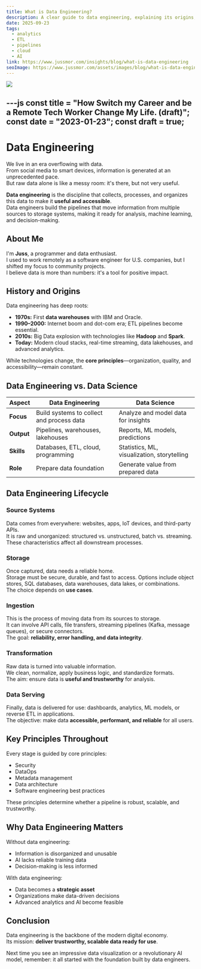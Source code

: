 ```yaml
---
title: What is Data Engineering?
description: A clear guide to data engineering, explaining its origins, purpose, and how it powers modern data-driven organizations.
date: 2025-09-23
tags:
  - analytics
  - ETL
  - pipelines
  - cloud
  - AI
link: https://www.jussmor.com/insights/blog/what-is-data-engineering
seoImage: https://www.jussmor.com/assets/images/blog/what-is-data-engineering-cover.png
---
```


![](https://photos.jussmor.com/insights/blog/Data%20ING/What%20is%20Data%20Eng.png)


---js
const title = "How Switch my Career and be a Remote Tech Worker Change My Life. (draft)";
const date = "2023-01-23";
const draft = true;
---


# Data Engineering

We live in an era overflowing with data.  
From social media to smart devices, information is generated at an unprecedented pace.  
But raw data alone is like a messy room: it's there, but not very useful.  

**Data engineering** is the discipline that collects, processes, and organizes this data to make it **useful and accessible**.  
Data engineers build the pipelines that move information from multiple sources to storage systems, making it ready for analysis, machine learning, and decision-making.


## About Me

I'm **Juss**, a programmer and data enthusiast.  
I used to work remotely as a software engineer for U.S. companies, but I shifted my focus to community projects.  
I believe data is more than numbers: it's a tool for positive impact.


## History and Origins

Data engineering has deep roots:  

- **1970s:** First **data warehouses** with IBM and Oracle.  
- **1990–2000:** Internet boom and dot-com era; ETL pipelines become essential.  
- **2010s:** Big Data explosion with technologies like **Hadoop** and **Spark**.  
- **Today:** Modern cloud stacks, real-time streaming, data lakehouses, and advanced analytics.  

While technologies change, the **core principles**—organization, quality, and accessibility—remain constant.


## Data Engineering vs. Data Science

| Aspect          | Data Engineering                             | Data Science                          |
|-----------------|---------------------------------------------|---------------------------------------|
| **Focus**       | Build systems to collect and process data   | Analyze and model data for insights   |
| **Output**      | Pipelines, warehouses, lakehouses           | Reports, ML models, predictions       |
| **Skills**      | Databases, ETL, cloud, programming         | Statistics, ML, visualization, storytelling |
| **Role**        | Prepare data foundation                     | Generate value from prepared data     |

## Data Engineering Lifecycle

### Source Systems

Data comes from everywhere: websites, apps, IoT devices, and third-party APIs.  
It is raw and unorganized: structured vs. unstructured, batch vs. streaming.  
These characteristics affect all downstream processes.

### Storage

Once captured, data needs a reliable home.  
Storage must be secure, durable, and fast to access. Options include object stores, SQL databases, data warehouses, data lakes, or combinations.  
The choice depends on **use cases**.

### Ingestion

This is the process of moving data from its sources to storage.  
It can involve API calls, file transfers, streaming pipelines (Kafka, message queues), or secure connectors.  
The goal: **reliability, error handling, and data integrity**.

### Transformation

Raw data is turned into valuable information.  
We clean, normalize, apply business logic, and standardize formats.  
The aim: ensure data is **useful and trustworthy** for analysis.

### Data Serving

Finally, data is delivered for use: dashboards, analytics, ML models, or reverse ETL in applications.  
The objective: make data **accessible, performant, and reliable** for all users.


## Key Principles Throughout

Every stage is guided by core principles:  
- Security  
- DataOps  
- Metadata management  
- Data architecture  
- Software engineering best practices  

These principles determine whether a pipeline is robust, scalable, and trustworthy.


## Why Data Engineering Matters

Without data engineering:  
- Information is disorganized and unusable  
- AI lacks reliable training data  
- Decision-making is less informed  

With data engineering:  
- Data becomes a **strategic asset**  
- Organizations make data-driven decisions  
- Advanced analytics and AI become feasible


## Conclusion

Data engineering is the backbone of the modern digital economy.  
Its mission: **deliver trustworthy, scalable data ready for use**.  

Next time you see an impressive data visualization or a revolutionary AI model, remember: it all started with the foundation built by data engineers.

